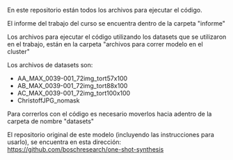 En este repositorio están todos los archivos para ejecutar el código.

El informe del trabajo del curso se encuentra dentro de la carpeta "informe"

Los archivos para ejecutar el código utilizando los datasets que se utilizaron en el trabajo, están en la carpeta "archivos para correr modelo en el cluster"



Los archivos de datasets son: 
* AA_MAX_0039-001_72img_tort57x100
* AB_MAX_0039-001_72img_tort88x100
* AC_MAX_0039-001_72img_tort100x100
* ChristoffJPG_nomask

Para correrlos con el código es necesario moverlos hacia adentro de la carpeta de nombre "datasets"

El repositorio original de este modelo (incluyendo las instrucciones para usarlo), se encuentra en esta dirección: 
https://github.com/boschresearch/one-shot-synthesis

